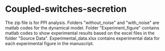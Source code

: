 # Coupled-switches-secretion
The zip file is for PPI analysis. 
Folders "without_noise" and "with_noise" are matlab codes for the dynamical model.
Folder "Experiment_figure" contains matlab codes to show experimental results based on the excel files in the folder "Source Data".
Experimental_data.xlsx contains experimental data for each experimental figure in the manuscript.
